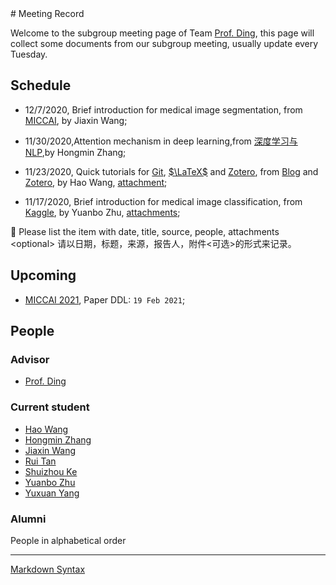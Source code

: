 <head>
    <script src="https://cdn.mathjax.org/mathjax/latest/MathJax.js?config=TeX-AMS-MML_HTMLorMML" type="text/javascript"></script>
    <script type="text/x-mathjax-config">
        MathJax.Hub.Config({
            tex2jax: {
            skipTags: ['script', 'noscript', 'style', 'textarea', 'pre'],
            inlineMath: [['$','$']]
            }
        });
    </script>
</head>
# Meeting Record

Welcome to the subgroup meeting page of Team [Prof. Ding](http://som.hfut.edu.cn/wgp/web/js_nr.jsp?id=1000012012800035), this page will collect some documents from our subgroup meeting, usually update every Tuesday.

## Schedule

- 12/7/2020, Brief introduction for medical image segmentation, from [MICCAI](https://github.com/ternaus/robot-surgery-segmentation), by Jiaxin Wang;

- 11/30/2020,Attention mechanism in deep learning,from [深度学习与 NLP](https://mp.weixin.qq.com/s?__biz=MzIxNDgzNDg3NQ==&mid=2247490339&idx=2&sn=d51481a8e1593929a5209c9cc2e4acca&chksm=97a0d0f7a0d759e14b3f430ed59682c7e5ff42d8ed28219fd6493478c257e1c363e7abf4d20c&scene=126&sessionid=1606095350&key=0d6e55fbf9699bbd6f31dc116101cc9b224f20ae0eb4930207062436d872c92343fa7d0270630c323c3ddaff7feb3c5afc69c2ce143a5b154b99d04c5206d28b1d7d8308ae9b2989e2c2ef403c4283b426ff6903d320938e7bd3088f69390d1a970bed120454eb65e8865b65369d4a9973830ce77c86b5763b3b61b7accf9ddb&ascene=1&uin=MjE1MDUwMDkxMw%3D%3D&devicetype=Windows+10+x64&version=6300002f&lang=zh_CN&exportkey=A%2BjTNhRd7cA7XQz7Xq%2FPsjM%3D&pass_ticket=cr2F2IDUmPLMnFdu07vl0b0QAobxY4pZRTDAhS3k081r71VzD38%2F0UltNnJc5Fl0&wx_header=0),by Hongmin Zhang;

- 11/23/2020, Quick tutorials for [Git](https://blog.waynehfut.com/2020/02/20/quickgittur/), [$\LaTeX$](https://blog.waynehfut.com/2020/01/20/intro-to-tex/) and [Zotero](https://www.zotero.org/support/zh/quick_start_guide), from [Blog](https://blog.waynehfut.com) and [Zotero](https://www.zotero.org/support/zh/quick_start_guide), by Hao Wang, [attachment](attachments/slides/2020-11-23%20Quick%20tutorials%20for%20git%20latex%20and%20zotero.pdf);

- 11/17/2020, Brief introduction for medical image classification, from [Kaggle](https://www.kaggle.com/sid321axn/step-wise-approach-cnn-model-77-0344-accuracy), by Yuanbo Zhu, [attachments](/attachments/other/step-wise-approach-cnn-model-77-0344-accuracy.ipynb);







:memo: Please list the item with date, title, source, people, attachments \<optional\> 请以日期，标题，来源，报告人，附件\<可选\>的形式来记录。

## Upcoming


- [MICCAI 2021](http://miccai2021.org/), Paper DDL: `19 Feb 2021`;

## People

### Advisor

- [Prof. Ding](http://som.hfut.edu.cn/wgp/web/js_nr.jsp?id=1000012012800035)

### Current student

- [Hao Wang](https://waynehfut.com/)
- [Hongmin Zhang](https://github.com/Vikenmin)
- [Jiaxin Wang](https://github.com/jiaxinshiwo)
- [Rui Tan](https://github.com/Terry-tr)
- [Shuizhou Ke](https://github.com/ksz-creat)
- [Yuanbo Zhu](https://github.com/xthc)
- [Yuxuan Yang](https://github.com/trigger26)

### Alumni

People in alphabetical order

---

[Markdown Syntax](https://daringfireball.net/projects/markdown/syntax)
